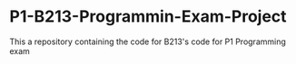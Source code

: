 # P1-B213-Programmin-Exam-Project
This a repository containing the code for B213's code for P1 Programming exam
